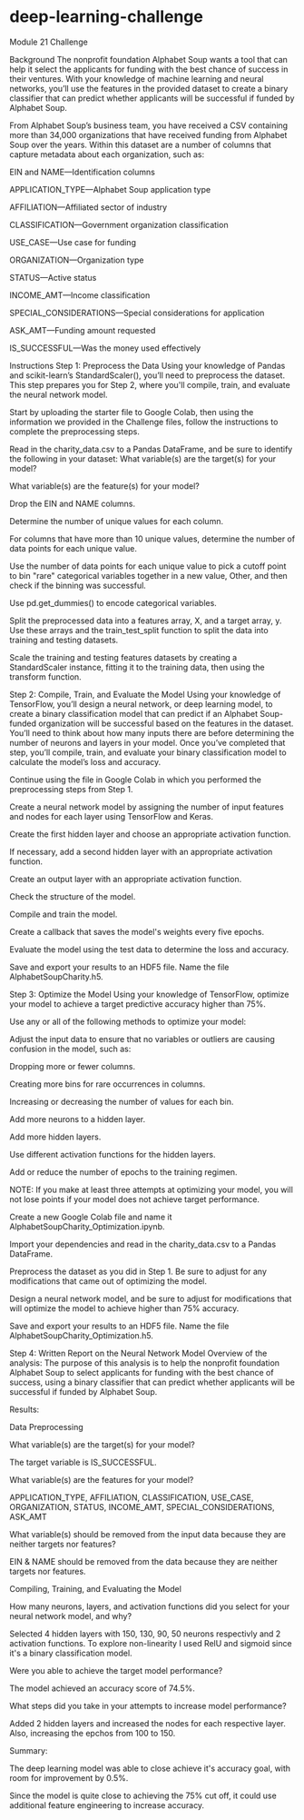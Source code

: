 # deep-learning-challenge
Module 21 Challenge

Background
The nonprofit foundation Alphabet Soup wants a tool that can help it select the applicants for funding with the best chance of success in their ventures. With your knowledge of machine learning and neural networks, you’ll use the features in the provided dataset to create a binary classifier that can predict whether applicants will be successful if funded by Alphabet Soup.

From Alphabet Soup’s business team, you have received a CSV containing more than 34,000 organizations that have received funding from Alphabet Soup over the years. Within this dataset are a number of columns that capture metadata about each organization, such as:

EIN and NAME—Identification columns

APPLICATION_TYPE—Alphabet Soup application type

AFFILIATION—Affiliated sector of industry

CLASSIFICATION—Government organization classification

USE_CASE—Use case for funding

ORGANIZATION—Organization type

STATUS—Active status

INCOME_AMT—Income classification

SPECIAL_CONSIDERATIONS—Special considerations for application

ASK_AMT—Funding amount requested

IS_SUCCESSFUL—Was the money used effectively

Instructions
Step 1: Preprocess the Data
Using your knowledge of Pandas and scikit-learn’s StandardScaler(), you’ll need to preprocess the dataset. This step prepares you for Step 2, where you'll compile, train, and evaluate the neural network model.

Start by uploading the starter file to Google Colab, then using the information we provided in the Challenge files, follow the instructions to complete the preprocessing steps.

Read in the charity_data.csv to a Pandas DataFrame, and be sure to identify the following in your dataset:
What variable(s) are the target(s) for your model?

What variable(s) are the feature(s) for your model?

Drop the EIN and NAME columns.

Determine the number of unique values for each column.

For columns that have more than 10 unique values, determine the number of data points for each unique value.

Use the number of data points for each unique value to pick a cutoff point to bin "rare" categorical variables together in a new value, Other, and then check if the binning was successful.

Use pd.get_dummies() to encode categorical variables.

Split the preprocessed data into a features array, X, and a target array, y. Use these arrays and the train_test_split function to split the data into training and testing datasets.

Scale the training and testing features datasets by creating a StandardScaler instance, fitting it to the training data, then using the transform function.

Step 2: Compile, Train, and Evaluate the Model
Using your knowledge of TensorFlow, you’ll design a neural network, or deep learning model, to create a binary classification model that can predict if an Alphabet Soup-funded organization will be successful based on the features in the dataset. You’ll need to think about how many inputs there are before determining the number of neurons and layers in your model. Once you’ve completed that step, you’ll compile, train, and evaluate your binary classification model to calculate the model’s loss and accuracy.

Continue using the file in Google Colab in which you performed the preprocessing steps from Step 1.

Create a neural network model by assigning the number of input features and nodes for each layer using TensorFlow and Keras.

Create the first hidden layer and choose an appropriate activation function.

If necessary, add a second hidden layer with an appropriate activation function.

Create an output layer with an appropriate activation function.

Check the structure of the model.

Compile and train the model.

Create a callback that saves the model's weights every five epochs.

Evaluate the model using the test data to determine the loss and accuracy.

Save and export your results to an HDF5 file. Name the file AlphabetSoupCharity.h5.

Step 3: Optimize the Model
Using your knowledge of TensorFlow, optimize your model to achieve a target predictive accuracy higher than 75%.

Use any or all of the following methods to optimize your model:

Adjust the input data to ensure that no variables or outliers are causing confusion in the model, such as:

Dropping more or fewer columns.

Creating more bins for rare occurrences in columns.

Increasing or decreasing the number of values for each bin.

Add more neurons to a hidden layer.

Add more hidden layers.

Use different activation functions for the hidden layers.

Add or reduce the number of epochs to the training regimen.

NOTE: If you make at least three attempts at optimizing your model, you will not lose points if your model does not achieve target performance.

Create a new Google Colab file and name it AlphabetSoupCharity_Optimization.ipynb.

Import your dependencies and read in the charity_data.csv to a Pandas DataFrame.

Preprocess the dataset as you did in Step 1. Be sure to adjust for any modifications that came out of optimizing the model.

Design a neural network model, and be sure to adjust for modifications that will optimize the model to achieve higher than 75% accuracy.

Save and export your results to an HDF5 file. Name the file AlphabetSoupCharity_Optimization.h5.

Step 4: Written Report on the Neural Network Model
Overview of the analysis:
The purpose of this analysis is to help the nonprofit foundation Alphabet Soup to select applicants for funding with the best chance of success, using a binary classifier that can predict whether applicants will be successful if funded by Alphabet Soup.

Results:

Data Preprocessing

What variable(s) are the target(s) for your model?

The target variable is IS_SUCCESSFUL.

What variable(s) are the features for your model?

APPLICATION_TYPE, AFFILIATION, CLASSIFICATION, USE_CASE, ORGANIZATION, STATUS, INCOME_AMT, SPECIAL_CONSIDERATIONS, ASK_AMT

What variable(s) should be removed from the input data because they are neither targets nor features?

EIN & NAME should be removed from the data because they are neither targets nor features.

Compiling, Training, and Evaluating the Model

How many neurons, layers, and activation functions did you select for your neural network model, and why?

Selected 4 hidden layers with 150, 130, 90, 50 neurons respectivly and 2 activation functions. To explore non-linearity I used RelU and sigmoid since it's a binary classification model.

Were you able to achieve the target model performance?

The model achieved an accuracy score of 74.5%.

What steps did you take in your attempts to increase model performance?

Added 2 hidden layers and increased the nodes for each respective layer. Also, increasing the epchos from 100 to 150.

Summary:

The deep learning model was able to close achieve it's accuracy goal, with room for improvement by 0.5%.

Since the model is quite close to achieving the 75% cut off, it could use additional feature engineering to increase accuracy.
